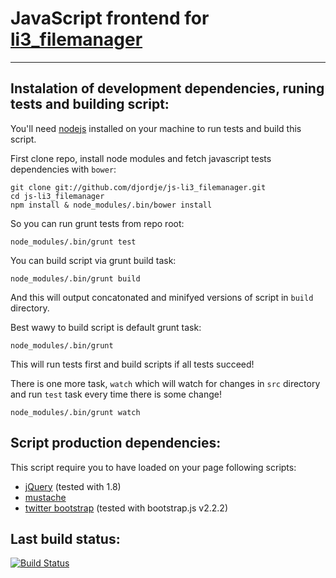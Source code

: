 # JavaScript frontend for [li3_filemanager](https://github.com/djordje/li3_filemanager)

___

## Instalation of development dependencies, runing tests and building script:

You'll need [nodejs](http://nodejs.org/) installed on your machine to run tests and build this script.

First clone repo, install node modules and fetch javascript tests dependencies with `bower`:

	git clone git://github.com/djordje/js-li3_filemanager.git
	cd js-li3_filemanager
	npm install & node_modules/.bin/bower install

So you can run grunt tests from repo root:

	node_modules/.bin/grunt test

You can build script via grunt build task:

	node_modules/.bin/grunt build

And this will output concatonated and minifyed versions of script in `build` directory.


Best wawy to build script is default grunt task:

	node_modules/.bin/grunt

This will run tests first and build scripts if all tests succeed!

There is one more task, `watch` which will watch for changes in `src` directory and run `test` task
every time there is some change!

	node_modules/.bin/grunt watch


## Script production dependencies:

This script require you to have loaded on your page following scripts:

* [jQuery](http://jquery.com/) (tested with 1.8)
* [mustache](https://github.com/janl/mustache.js)
* [twitter bootstrap](https://github.com/twitter/bootstrap) (tested with bootstrap.js v2.2.2)

## Last build status:

[![Build Status](https://travis-ci.org/djordje/js-li3_filemanager.png?branch=master)](https://travis-ci.org/djordje/js-li3_filemanager)